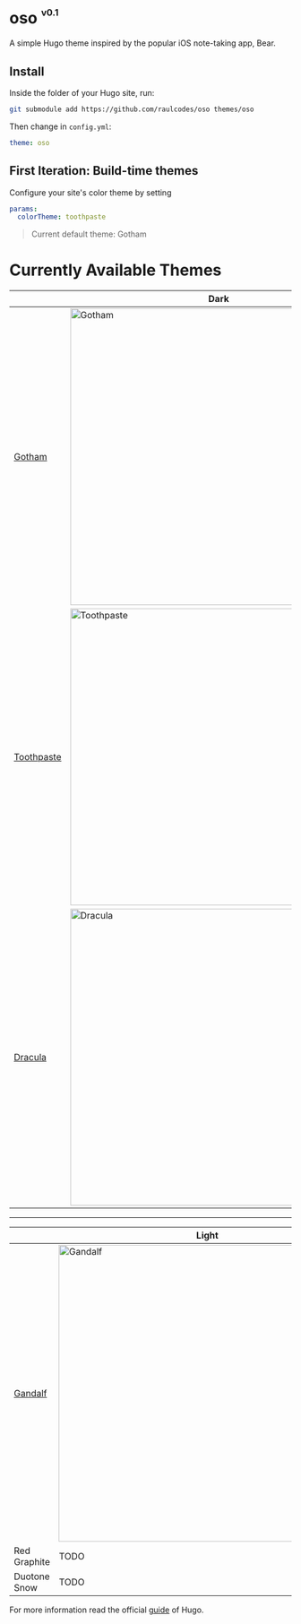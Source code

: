 # oso <sup><sup><sub>v0.1</sub></sup></sup>

A simple Hugo theme inspired by the popular iOS note-taking app, Bear.

## Install

Inside the folder of your Hugo site, run:

```bash
git submodule add https://github.com/raulcodes/oso themes/oso
```

Then change in `config.yml`:

```yml
theme: oso
```

## First Iteration: Build-time themes

Configure your site's color theme by setting 

```yml
params:
  colorTheme: toothpaste
```

> Current default theme: Gotham

# Currently Available Themes


|  | Dark |
| --- | --- |
 [Gotham](https://github.com/whatyouhide/vim-gotham) | <img width="530" alt="Gotham" src="https://user-images.githubusercontent.com/10414043/115945412-517fd280-a481-11eb-9957-ee2ef690b0ed.png"> 
 [Toothpaste](https://github.com/toothpaste-theme/toothpaste) | <img width="530" alt="Toothpaste" src="https://user-images.githubusercontent.com/10414043/115945420-5c3a6780-a481-11eb-9483-598f045ba036.png"> 
 [Dracula](https://draculatheme.com/) | <img width="530" alt="Dracula" src="https://user-images.githubusercontent.com/10414043/115945428-678d9300-a481-11eb-9a5f-7cd8351b5cbf.png"> 

---

|  | Light |
| --- | --- |
 [Gandalf](https://shinyfrog.net/) | <img width="530" alt="Gandalf" src="https://user-images.githubusercontent.com/10414043/116337632-0a0a8680-a7a0-11eb-9956-86739a88488c.png">
 Red Graphite | TODO
 Duotone Snow | TODO


For more information read the official [guide](https://gohugo.io/getting-started/quick-start/#step-3-add-a-theme) of Hugo.
